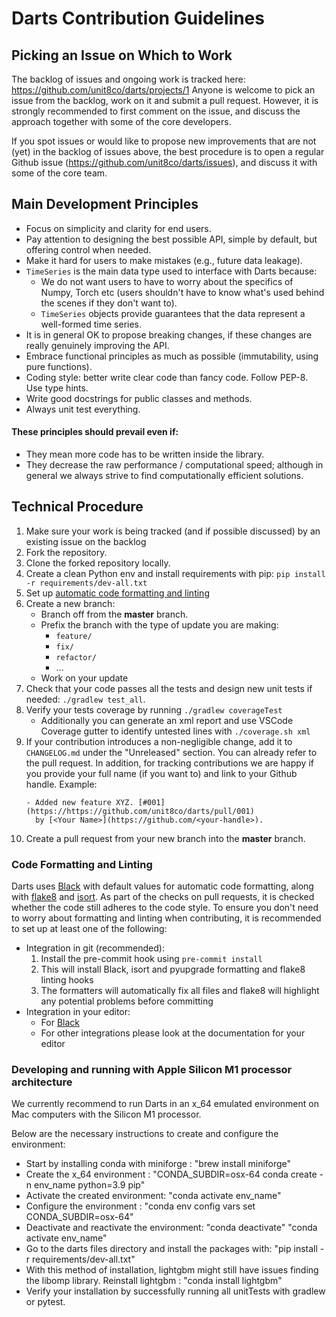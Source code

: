 # Darts Contribution Guidelines

## Picking an Issue on Which to Work

The backlog of issues and ongoing work is tracked here: https://github.com/unit8co/darts/projects/1
Anyone is welcome to pick an issue from the backlog, work on it and submit a pull request.
However, it is strongly recommended to first comment on the issue, and discuss the approach
together with some of the core developers.

If you spot issues or would like to propose new improvements that are not (yet) in the backlog
of issues above, the best procedure is to open a regular Github issue (https://github.com/unit8co/darts/issues),
and discuss it with some of the core team.


## Main Development Principles

* Focus on simplicity and clarity for end users.
* Pay attention to designing the best possible API, simple by default, but offering control when needed.
* Make it hard for users to make mistakes (e.g., future data leakage).
* `TimeSeries` is the main data type used to interface with Darts because:
    * We do not want users to have to worry about the specifics of Numpy, Torch etc
    (users shouldn't have to know what's used behind the scenes if they don't want to).
    * `TimeSeries` objects provide guarantees that the data represent a well-formed time series.
* It is in general OK to propose breaking changes, if these changes are really genuinely improving the API.
* Embrace functional principles as much as possible (immutability, using pure functions).
* Coding style: better write clear code than fancy code. Follow PEP-8. Use type hints.
* Write good docstrings for public classes and methods.
* Always unit test everything.

#### These principles should prevail even if:
* They mean more code has to be written inside the library.
* They decrease the raw performance / computational speed; although in general we always
  strive to find computationally efficient solutions.


## Technical Procedure

1. Make sure your work is being tracked (and if possible discussed) by an existing issue on the backlog
2. Fork the repository.
3. Clone the forked repository locally.
4. Create a clean Python env and install requirements with pip: `pip install -r requirements/dev-all.txt`
5. Set up [automatic code formatting and linting](#code-formatting-and-linting)
6. Create a new branch:
    * Branch off from the **master** branch.
    * Prefix the branch with the type of update you are making:
        * `feature/`
        * `fix/`
        * `refactor/`
        * …
    * Work on your update
7. Check that your code passes all the tests and design new unit tests if needed: `./gradlew test_all`.
8. Verify your tests coverage by running `./gradlew coverageTest`
    * Additionally you can generate an xml report and use VSCode Coverage gutter to identify untested
    lines with `./coverage.sh xml`
9. If your contribution introduces a non-negligible change, add it to `CHANGELOG.md` under the "Unreleased" section.
   You can already refer to the pull request. In addition, for tracking contributions we are happy if you provide 
   your full name (if you want to) and link to your Github handle. Example:
   ```
   - Added new feature XYZ. [#001](https://https://github.com/unit8co/darts/pull/001)
     by [<Your Name>](https://github.com/<your-handle>).
   ```
10. Create a pull request from your new branch into the **master** branch.


### Code Formatting and Linting

Darts uses [Black](https://black.readthedocs.io/en/stable/index.html) with default values for automatic code formatting, along with [flake8](https://flake8.pycqa.org/en/latest/) and [isort](https://pycqa.github.io/isort/).
As part of the checks on pull requests, it is checked whether the code still adheres to the code style.
To ensure you don't need to worry about formatting and linting when contributing, it is recommended to set up at least one of the following:
- Integration in git (recommended):
    1. Install the pre-commit hook using `pre-commit install`
    2. This will install Black, isort and pyupgrade formatting and flake8 linting hooks
    3. The formatters will automatically fix all files and flake8 will highlight any potential problems before committing
- Integration in your editor:
    - For [Black](https://black.readthedocs.io/en/stable/integrations/editors.html)
    - For other integrations please look at the documentation for your editor

### Developing and running with Apple Silicon M1 processor architecture
We currently recommend to run Darts in an x_64 emulated environment on Mac computers with the Silicon M1 processor. 

Below are the necessary instructions to create and configure the environment:
- Start by installing conda with miniforge : "brew install miniforge" 
- Create the x_64 environment : "CONDA_SUBDIR=osx-64 conda create -n env_name python=3.9 pip"
- Activate the created environment: "conda activate env_name"
- Configure the environment : "conda env config vars set CONDA_SUBDIR=osx-64"
- Deactivate and reactivate the environment:
  "conda deactivate"
  "conda activate env_name"
- Go to the darts files directory and install the packages with: "pip install -r requirements/dev-all.txt"
- With this method of installation, lightgbm might still have issues finding the libomp library. Reinstall lightgbm : "conda install lightgbm"
- Verify your installation by successfully running all unitTests with gradlew or pytest. 